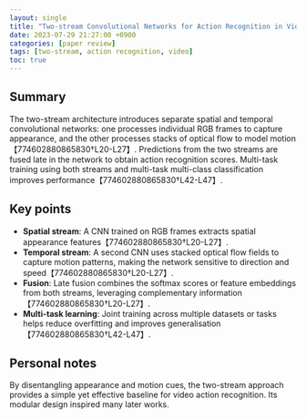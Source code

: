 ```yaml
---
layout: single
title: "Two-stream Convolutional Networks for Action Recognition in Videos"
date: 2023-07-29 21:27:00 +0900
categories: [paper review]
tags: [two-stream, action recognition, video]
toc: true
---
```


## Summary

The two-stream architecture introduces separate spatial and temporal convolutional networks: one processes individual RGB frames to capture appearance, and the other processes stacks of optical flow to model motion【774602880865830†L20-L27】. Predictions from the two streams are fused late in the network to obtain action recognition scores. Multi-task training using both streams and multi-task multi-class classification improves performance【774602880865830†L42-L47】.

## Key points
- **Spatial stream**: A CNN trained on RGB frames extracts spatial appearance features【774602880865830†L20-L27】.
- **Temporal stream**: A second CNN uses stacked optical flow fields to capture motion patterns, making the network sensitive to direction and speed【774602880865830†L20-L27】.
- **Fusion**: Late fusion combines the softmax scores or feature embeddings from both streams, leveraging complementary information【774602880865830†L20-L27】.
- **Multi-task learning**: Joint training across multiple datasets or tasks helps reduce overfitting and improves generalisation【774602880865830†L42-L47】.

## Personal notes

By disentangling appearance and motion cues, the two-stream approach provides a simple yet effective baseline for video action recognition. Its modular design inspired many later works.
